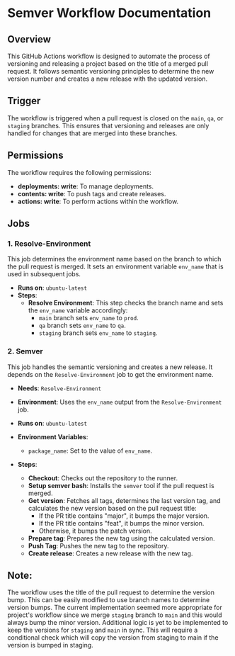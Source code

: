 # Semver Workflow Documentation

## Overview

This GitHub Actions workflow is designed to automate the process of versioning and releasing a project based on the title of a merged pull request. It follows semantic versioning principles to determine the new version number and creates a new release with the updated version.

## Trigger

The workflow is triggered when a pull request is closed on the `main`, `qa`, or `staging` branches. This ensures that versioning and releases are only handled for changes that are merged into these branches.

## Permissions

The workflow requires the following permissions:
- **deployments: write**: To manage deployments.
- **contents: write**: To push tags and create releases.
- **actions: write**: To perform actions within the workflow.

## Jobs

### 1. Resolve-Environment

This job determines the environment name based on the branch to which the pull request is merged. It sets an environment variable `env_name` that is used in subsequent jobs.

- **Runs on**: `ubuntu-latest`
- **Steps**:
  - **Resolve Environment**: This step checks the branch name and sets the `env_name` variable accordingly:
    - `main` branch sets `env_name` to `prod`.
    - `qa` branch sets `env_name` to `qa`.
    - `staging` branch sets `env_name` to `staging`.

### 2. Semver

This job handles the semantic versioning and creates a new release. It depends on the `Resolve-Environment` job to get the environment name.

- **Needs**: `Resolve-Environment`
- **Environment**: Uses the `env_name` output from the `Resolve-Environment` job.
- **Runs on**: `ubuntu-latest`
- **Environment Variables**:
  - `package_name`: Set to the value of `env_name`.

- **Steps**:
  - **Checkout**: Checks out the repository to the runner.
  - **Setup semver bash**: Installs the `semver` tool if the pull request is merged.
  - **Get version**: Fetches all tags, determines the last version tag, and calculates the new version based on the pull request title:
    - If the PR title contains "major", it bumps the major version.
    - If the PR title contains "feat", it bumps the minor version.
    - Otherwise, it bumps the patch version.
  - **Prepare tag**: Prepares the new tag using the calculated version.
  - **Push Tag**: Pushes the new tag to the repository.
  - **Create release**: Creates a new release with the new tag.

## Note:

The workflow uses the title of the pull request to determine the version bump. This can be easily modified to use branch names to determine version bumps. The current implementation seemed more appropriate for project's workflow since we merge `staging` branch to `main` and this would always bump the minor version. Additional logic is yet to be implemented to keep the versions for `staging` and `main` in sync. This will require a conditional check which will copy the version from staging to main if the version is bumped in staging.